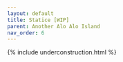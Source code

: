 ```yaml
---
layout: default
title: Statice [WIP]
parent: Another Alo Alo Island
nav_order: 6
---
```


{% include underconstruction.html %}
